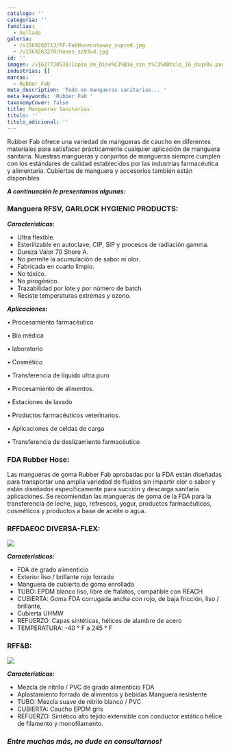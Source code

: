 ```yaml
---
catalogo: ''
categoria: ''
familias:
  - Sellado
galeria:
  - /v1569268713/RF-FabHosecutaway_zupced.jpg
  - /v1569263278/Hoses_sz93ud.jpg
id: ''
imagen: /v1617730538/Copia_de_Dise%C3%B1o_sin_t%C3%ADtulo_16_dsqx8v.png
industrias: []
marcas:
  - Rubber Fab
meta_description: 'Todo en mangueras sanitarias... '
meta_keywords: 'Rubber Fab '
taxonomyCover: false
title: Mangueras Sanitarias
titulo: ''
titulo_adicional: ''
---
```



Rubber Fab ofrece una variedad de mangueras de caucho en diferentes materiales para satisfacer prácticamente cualquier aplicación de manguera sanitaria. Nuestras mangueras y conjuntos de mangueras siempre cumplen con los estándares de calidad establecidos por las industrias farmacéutica y alimentaria. Cubiertas de manguera y accesorios también están disponibles

**_A continuación le presentamos algunas:_**

### **Manguera RFSV, GARLOCK HYGIENIC PRODUCTS:**

**_Características:_**

- Ultra flexible.
- Esterilizable en autoclave, CIP, SIP y procesos de radiación gamma.
- Dureza Valor 70 Shore A.
- No permite la acumulación de sabor ni olor.
- Fabricada en cuarto limpio.
- No tóxico.
- No pirogénico.
- Trazabilidad por lote y por número de batch.
- Resiste temperaturas extremas y ozono.

**_Aplicaciones:_**

• Procesamiento farmacéutico

• Bio médica

• laboratorio

• Cosmético

• Transferencia de líquido ultra puro

• Procesamiento de alimentos.

• Estaciones de lavado

• Productos farmacéuticos veterinarios.

• Aplicaciones de celdas de carga

• Transferencia de deslizamiento farmacéutico

### **FDA Rubber Hose:**

Las mangueras de goma Rubber Fab aprobadas por la FDA están diseñadas para transportar una amplia variedad de fluidos sin impartir olor o sabor y están diseñados específicamente para succión y descarga sanitaria aplicaciones. Se recomiendan las mangueras de goma de la FDA para la transferencia de leche, jugo, refrescos, yogur, productos farmacéuticos, cosméticos y productos a base de aceite o agua.

### **RFFDAEOC DIVERSA-FLEX:**

![](https://res.cloudinary.com/novatec/v1597356622/RDM_hxa4cb.png)

**_Características:_**

- FDA de grado alimenticio
- Exterior liso / brillante rojo forrado
- Manguera de cubierta de goma enrollada
- TUBO: EPDM blanco liso, libre de ftalatos, compatible con REACH
- CUBIERTA: Goma FDA corrugada ancha con rojo, de baja fricción, liso / brillante,
- Cubierta UHMW
- REFUERZO: Capas sintéticas, hélices de alambre de acero
- TEMPERATURA: -40 ° F a 245 ° F

### **RFF&B:**

![](https://res.cloudinary.com/novatec/v1597356754/rff_hxqvjx.png)

**_Características:_**

- Mezcla de nitrilo / PVC de grado alimenticio FDA
- Aplastamiento forrado de alimentos y bebidas Manguera resistente
- TUBO: Mezcla suave de nitrilo blanco / PVC
- CUBIERTA: Caucho EPDM gris
- REFUERZO: Sintético alto tejido extensible con conductor estático hélice de filamento y monofilamento.

### **_Entre muchas más, no dude en consultarnos!_**
